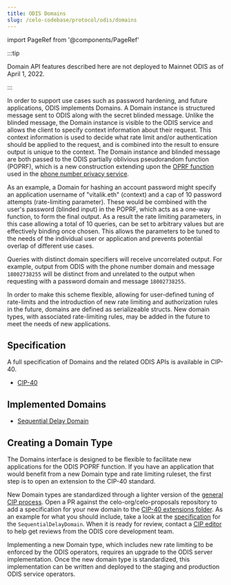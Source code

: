 ```yaml
---
title: ODIS Domains
slug: /celo-codebase/protocol/odis/domains
---
```


import PageRef from '@components/PageRef'

:::tip

Domain API features described here are not deployed to Mainnet ODIS as of April 1, 2022.

:::

In order to support use cases such as password hardening, and future applications, ODIS implements Domains.
A Domain instance is structured message sent to ODIS along with the secret blinded message.
Unlike the blinded message, the Domain instance is visible to the ODIS service and allows the client to specify context information about their request.
This context information is used to decide what rate limit and/or authentication should be applied to the request, and is combined into the result to ensure output is unique to the context.
The Domain instance and blinded message are both passed to the ODIS partially oblivious pseudorandom function (POPRF), which is a new construction extending upon the [OPRF function](/celo-codebase/protocol/odis) used in the [phone number privacy service](/celo-codebase/protocol/odis/use-cases/phone-number-privacy).

As an example, a Domain for hashing an account password might specify an application username of "vitalik.eth" (context) and a cap of 10 password attempts (rate-limiting parameter).
These would be combined with the user's password (blinded input) in the POPRF, which acts as a one-way function, to form the final output.
As a result the rate limiting parameters, in this case allowing a total of 10 queries, can be set to arbitrary values but are effectively binding once chosen.
This allows the parameters to be tuned to the needs of the individual user or application and prevents potential overlap of different use cases.

Queries with distinct domain specifiers will receive uncorrelated output.
For example, output from ODIS with the phone number domain and message `18002738255` will be distinct from and unrelated to the output when requesting with a password domain and message `18002738255`.

In order to make this scheme flexible, allowing for user-defined tuning of rate-limits and the introduction of new rate limiting and authorization rules in the future, domains are defined as serializeable structs.
New domain types, with associated rate-limiting rules, may be added in the future to meet the needs of new applications.

## Specification

A full specification of Domains and the related ODIS APIs is available in CIP-40.

- [CIP-40](https://github.com/celo-org/celo-proposals/blob/master/CIPs/cip-0040.md)

## Implemented Domains

- [Sequential Delay Domain](/celo-codebase/protocol/odis/domains/sequential-delay-domain)

## Creating a Domain Type

The Domains interface is designed to be flexible to facilitate new applications for the ODIS POPRF function.
If you have an application that would benefit from a new Domain type and rate limiting ruleset, the first step is to open an extension to the CIP-40 standard.

New Domain types are standardized through a lighter version of the [general CIP process](https://github.com/celo-org/celo-proposals/blob/master/CIPs/cip-0000.md).
Open a PR against the celo-org/celo-proposals repository to add a specification for your new domain to the [CIP-40 extensions folder](https://github.com/celo-org/celo-proposals/tree/master/CIPs/CIP-0040).
As an example for what you should include, take a look at the [specification](https://github.com/celo-org/celo-proposals/blob/master/CIPs/CIP-0040/sequentialDelayDomain.md) for the `SequentialDelayDomain`.
When it is ready for review, contact a [CIP editor](https://github.com/celo-org/celo-proposals/blob/master/CIPs/cip-0000.md#cip-editors) to help get reviews from the ODIS core development team.

Implementing a new Domain type, which includes new rate limiting to be enforced by the ODIS operators, requires an upgrade to the ODIS server implementation.
Once the new domain type is standardized, this implementation can be written and deployed to the staging and production ODIS service operators.
